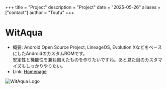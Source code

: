 +++
title = "Project"
description = "Project"
date = "2025-05-26"
aliases = ["contact"]
author = "Toufu"
+++

# WitAqua
- 概要: Android Open Source Project, LineageOS, Evolution XなどをベースにしたAndroidのカスタムROMです。  
  安定性と機能性を兼ね備えたものを作りたいですね。あと見た目のカスタマイズもしっかりやりたい。
- Link: [Homepage](https://witaqua.org/)

![WitAqua Logo](../images/logo.svg)